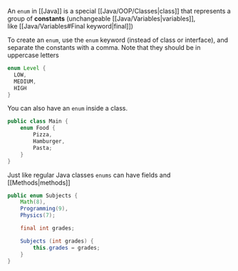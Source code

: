 An `enum` in [[Java]] is a special [[Java/OOP/Classes|class]] that represents a group of **constants** (unchangeable [[Java/Variables|variables]], like [[Java/Variables#Final keyword|final]])

To create an `enum`, use the `enum` keyword (instead of class or interface), and separate the constants with a comma. Note that they should be in uppercase letters

```java
enum Level {
  LOW,
  MEDIUM,
  HIGH
}
```

You can also have an `enum` inside a class.

```java
public class Main {
	enum Food {
		Pizza,
		Hamburger,
		Pasta;
	}
}
```


Just like regular Java classes ``enums`` can have fields and [[Methods|methods]]
```java
public enum Subjects {
	Math(8),
	Programming(9),
	Physics(7);

	final int grades;

	Subjects (int grades) {
		this.grades = grades;
	}
}
```
